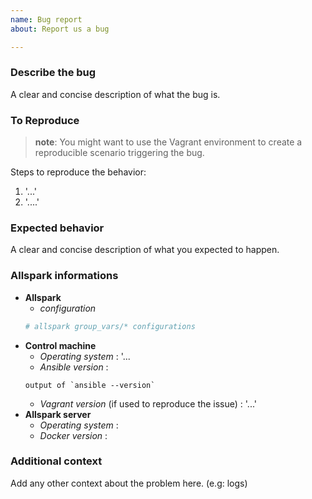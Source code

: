 ```yaml
---
name: Bug report
about: Report us a bug

---
```


### Describe the bug

A clear and concise description of what the bug is.

### To Reproduce

> **note**: You might want to use the Vagrant environment to create a reproducible scenario triggering the bug.

Steps to reproduce the behavior:
1. '...'
2. '....'

### Expected behavior

A clear and concise description of what you expected to happen.

### Allspark informations

- **Allspark**
  - *configuration*
  ```yaml
  # allspark group_vars/* configurations
  ```
- **Control machine**
  - *Operating system* : '...
  - *Ansible version* :
  ```
  output of `ansible --version`
  ```
  - *Vagrant version* (if used to reproduce the issue) : '...'
- **Allspark server**
  - *Operating system* :
  - *Docker version* :

### Additional context

Add any other context about the problem here. (e.g: logs)
